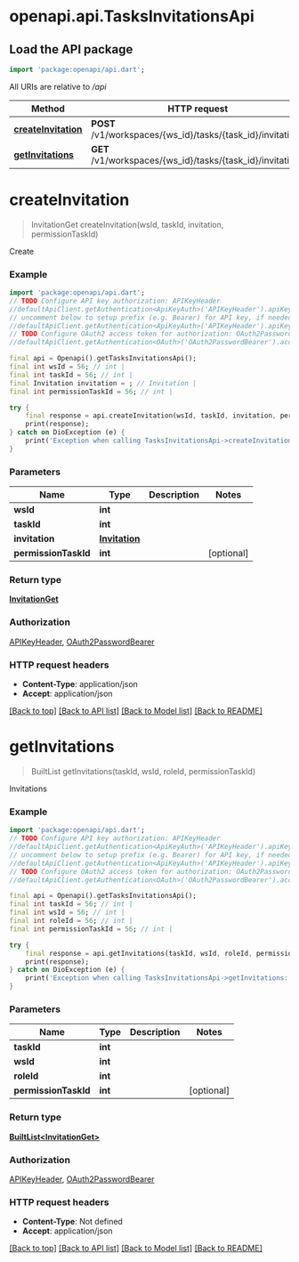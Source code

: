# openapi.api.TasksInvitationsApi

## Load the API package
```dart
import 'package:openapi/api.dart';
```

All URIs are relative to */api*

Method | HTTP request | Description
------------- | ------------- | -------------
[**createInvitation**](TasksInvitationsApi.md#createinvitation) | **POST** /v1/workspaces/{ws_id}/tasks/{task_id}/invitations | Create
[**getInvitations**](TasksInvitationsApi.md#getinvitations) | **GET** /v1/workspaces/{ws_id}/tasks/{task_id}/invitations | Invitations


# **createInvitation**
> InvitationGet createInvitation(wsId, taskId, invitation, permissionTaskId)

Create

### Example
```dart
import 'package:openapi/api.dart';
// TODO Configure API key authorization: APIKeyHeader
//defaultApiClient.getAuthentication<ApiKeyAuth>('APIKeyHeader').apiKey = 'YOUR_API_KEY';
// uncomment below to setup prefix (e.g. Bearer) for API key, if needed
//defaultApiClient.getAuthentication<ApiKeyAuth>('APIKeyHeader').apiKeyPrefix = 'Bearer';
// TODO Configure OAuth2 access token for authorization: OAuth2PasswordBearer
//defaultApiClient.getAuthentication<OAuth>('OAuth2PasswordBearer').accessToken = 'YOUR_ACCESS_TOKEN';

final api = Openapi().getTasksInvitationsApi();
final int wsId = 56; // int | 
final int taskId = 56; // int | 
final Invitation invitation = ; // Invitation | 
final int permissionTaskId = 56; // int | 

try {
    final response = api.createInvitation(wsId, taskId, invitation, permissionTaskId);
    print(response);
} catch on DioException (e) {
    print('Exception when calling TasksInvitationsApi->createInvitation: $e\n');
}
```

### Parameters

Name | Type | Description  | Notes
------------- | ------------- | ------------- | -------------
 **wsId** | **int**|  | 
 **taskId** | **int**|  | 
 **invitation** | [**Invitation**](Invitation.md)|  | 
 **permissionTaskId** | **int**|  | [optional] 

### Return type

[**InvitationGet**](InvitationGet.md)

### Authorization

[APIKeyHeader](../README.md#APIKeyHeader), [OAuth2PasswordBearer](../README.md#OAuth2PasswordBearer)

### HTTP request headers

 - **Content-Type**: application/json
 - **Accept**: application/json

[[Back to top]](#) [[Back to API list]](../README.md#documentation-for-api-endpoints) [[Back to Model list]](../README.md#documentation-for-models) [[Back to README]](../README.md)

# **getInvitations**
> BuiltList<InvitationGet> getInvitations(taskId, wsId, roleId, permissionTaskId)

Invitations

### Example
```dart
import 'package:openapi/api.dart';
// TODO Configure API key authorization: APIKeyHeader
//defaultApiClient.getAuthentication<ApiKeyAuth>('APIKeyHeader').apiKey = 'YOUR_API_KEY';
// uncomment below to setup prefix (e.g. Bearer) for API key, if needed
//defaultApiClient.getAuthentication<ApiKeyAuth>('APIKeyHeader').apiKeyPrefix = 'Bearer';
// TODO Configure OAuth2 access token for authorization: OAuth2PasswordBearer
//defaultApiClient.getAuthentication<OAuth>('OAuth2PasswordBearer').accessToken = 'YOUR_ACCESS_TOKEN';

final api = Openapi().getTasksInvitationsApi();
final int taskId = 56; // int | 
final int wsId = 56; // int | 
final int roleId = 56; // int | 
final int permissionTaskId = 56; // int | 

try {
    final response = api.getInvitations(taskId, wsId, roleId, permissionTaskId);
    print(response);
} catch on DioException (e) {
    print('Exception when calling TasksInvitationsApi->getInvitations: $e\n');
}
```

### Parameters

Name | Type | Description  | Notes
------------- | ------------- | ------------- | -------------
 **taskId** | **int**|  | 
 **wsId** | **int**|  | 
 **roleId** | **int**|  | 
 **permissionTaskId** | **int**|  | [optional] 

### Return type

[**BuiltList&lt;InvitationGet&gt;**](InvitationGet.md)

### Authorization

[APIKeyHeader](../README.md#APIKeyHeader), [OAuth2PasswordBearer](../README.md#OAuth2PasswordBearer)

### HTTP request headers

 - **Content-Type**: Not defined
 - **Accept**: application/json

[[Back to top]](#) [[Back to API list]](../README.md#documentation-for-api-endpoints) [[Back to Model list]](../README.md#documentation-for-models) [[Back to README]](../README.md)

